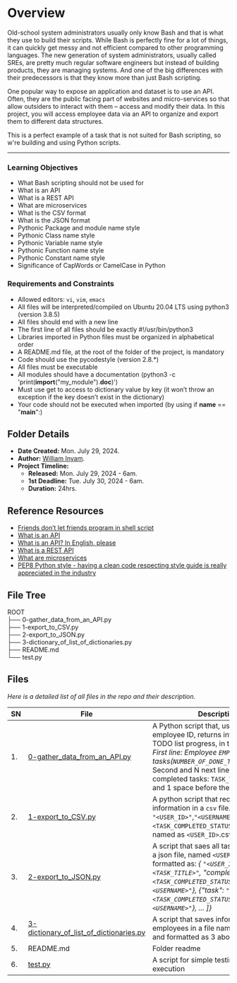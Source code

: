 # Overview #
Old-school system administrators usually only know Bash and that is what they use to build their scripts. While Bash is perfectly fine for a lot of things, it can quickly get messy and not efficient compared to other programming languages. The new generation of system administrators, usually called SREs, are pretty much regular software engineers but instead of building products, they are managing systems. And one of the big differences with their predecessors is that they know more than just Bash scripting.

One popular way to expose an application and dataset is to use an API. Often, they are the public facing part of websites and micro-services so that allow outsiders to interact with them – access and modify their data. In this project, you will access employee data via an API to organize and export them to different data structures.

This is a perfect example of a task that is not suited for Bash scripting, so w're building and using Python scripts.

<hr/>

### Learning Objectives ###
- What Bash scripting should not be used for
- What is an API
- What is a REST API
- What are microservices
- What is the CSV format
- What is the JSON format
- Pythonic Package and module name style
- Pythonic Class name style
- Pythonic Variable name style
- Pythonic Function name style
- Pythonic Constant name style
- Significance of CapWords or CamelCase in Python


### Requirements and Constraints ###
- Allowed editors: `vi`, `vim`, `emacs`
- All files will be interpreted/compiled on Ubuntu 20.04 LTS using python3 (version 3.8.5)
- All files should end with a new line
- The first line of all files should be exactly #!/usr/bin/python3
- Libraries imported in Python files must be organized in alphabetical order
- A README.md file, at the root of the folder of the project, is mandatory
- Code should use the pycodestyle (version 2.8.*)
- All files must be executable
- All modules should have a documentation (python3 -c 'print(__import__("my_module").__doc__)')
- Must use get to access to dictionary value by key (it won’t throw an exception if the key doesn’t exist in the dictionary)
- Your code should not be executed when imported (by using if __name__ == "__main__":)


## Folder Details ###
- **Date Created:** Mon. July 29, 2024.
- **Author:** [William Inyam](https.//github.com/thecypherzen).
- **Project Timeline:**
  - **Released:** Mon. July 29, 2024 - 6am.
  - **1st Deadline:** Tue. July 30, 2024 - 6am.
  - **Duration:**  24hrs.


## Reference Resources
- [Friends don’t let friends program in shell script](https://www.turnkeylinux.org/blog/friends-dont-let-friends-program-shell-script)
- [What is an API](https://www.webopedia.com/definitions/api/)
- [What is an API? In English, please](https://www.freecodecamp.org/news/what-is-an-api-in-english-please-b880a3214a82/)
- [What is a REST API](https://www.sitepoint.com/rest-api/)
- [What are microservices](https://smartbear.com/learn/api-design/microservices/)
- [PEP8 Python style - having a clean code respecting style guide is really appreciated in the industry](https://peps.python.org/pep-0008/)


## File Tree ##
ROOT<br/>
├── 0-gather_data_from_an_API.py<br />
├── 1-export_to_CSV.py<br />
├── 2-export_to_JSON.py<br />
├── 3-dictionary_of_list_of_dictionaries.py<br />
├── README.md<br />
└── test.py<br />


## Files ###
*Here is a detailed list of all files in the repo and their description*.

| SN | File | Description/Task Details                                   |
|----|------|-----------------------------------------------|
| 1. | [0-gather_data_from_an_API.py ](https://github.com/thecypherzen/alx-system_engineering-devops/blob/main/0x15-api/0-gather_data_from_an_API.py) | A Python script that, using this [REST API](https://jsonplaceholder.typicode.com/), for a given employee ID, returns information about his/her TODO list progress, in this format:<br/>*First line: Employee `EMPLOYEE_NAME` is done with tasks(`NUMBER_OF_DONE_TASKS`/`TOTAL_NUMBER_OF_TASKS`):*<br/>Second and N next lines display the title of completed tasks: `TASK_TITLE` (with 1 tab character and 1 space before the `TASK_TITLE`). |
| 2. | [1-export_to_CSV.py](https://github.com/thecypherzen/alx-system_engineering-devops/blob/main/0x15-api/1-export_to_CSV.py) | A python script that records a user's todos progress information in a `csv` file. The `.csv` file is in the format: `"<USER_ID>"`,`"<USERNAME>"`,`"<TASK_COMPLETED_STATUS">`,`"<TASK_TITLE>"`; and named as `<USER_ID>`.csv. |
| 3. | [2-export_to_JSON.py](https://github.com/thecypherzen/alx-system_engineering-devops/blob/main/0x15-api/2-export_to_JSON.py) | A script that saes all tasks owned by an employee in a json file, named `<USER_ID>.json`.The file is formatted as: *{ `"<USER_ID>"`: [{"task": `"<TASK_TITLE>"`, "completed": `<TASK_COMPLETED_STATUS>`, "username": `"<USERNAME>"`}, {"task": `"<TASK_TITLE>"`, "completed": `<TASK_COMPLETED_STATUS>`, "username": `"<USERNAME>"`}, ... ]}*  |
| 4. | [3-dictionary_of_list_of_dictionaries.py](https://github.com/thecypherzen/alx-system_engineering-devops/blob/main/0x15-api/3-dictionary_of_list_of_dictionaries.py) | A script that saves information of tasks for all employees in a file named `todo_all_employees.json`, and formatted as 3 above. |
| 5. | README.md | Folder readme |
| 6. | [test.py]() | A script for simple testing of commands before execution |